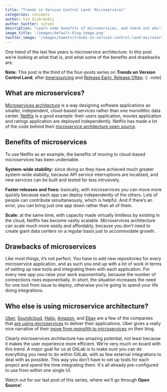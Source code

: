 ```yaml
---
title: "Trends in Version Control Land: Microservices"
categories: concepts
author: Sid Sijbrandij
author_twitter: sytses
description: "Learn some benefits of microservices, and check out who's using it!"
image_title: '/images/default-blog-image.png'
twitter_image: '/images/tweets/trends-in-version-control-land-microservices.png'
---
```


One trend of the last few years is microservice architecture. In this post we’re
looking at what that is, and what some of the benefits and drawbacks are.

**Note:** This post is the third of the four-posts series on **Trends on Version Control Land**, after [Innersourcing][post-1] and [Release Early, Release Often][post-2].
{: .note}

<!-- more -->

## What are microservices?

[Microservices architecture][micro-arch] is a way designing software applications as smaller, independent,
cloud-based services rather than one monolithic data center. [Netflix][netflix-micro] is a good example: their
users application, movies application and ratings application are deployed independently.
Netflix has made a lot of the code behind their [microservice architecture open source][netflix-oss].

## Benefits of microservices

To use Netflix as an example, the benefits of moving to cloud-based microservices has been undeniable.

**System-wide stability:** since doing so they have achieved much greater system-wide stability,
because API service interruptions are localized, and new services can be built and tested far less intrusively.

**Faster releases and fixes:** basically, with microservices you can move more quickly because each app can
deploy independently of the others. Lots of people can contribute simultaneously, which is helpful.
And if there’s an error, you can bring just one app down rather than all of them.

**Scale:** at the same time, with capacity made virtually limitless by existing in the cloud, Netflix has
become vastly scalable. Microservices architecture can scale much more easily and affordably, because
you don’t need to create giant data centers on a regular basis just to accommodate growth.

## Drawbacks of microservices

Like most things, it’s not perfect. You have to add new repositories for every microservice application,
and as such you end up with a lot of work in terms of setting up new tools and integrating them with each
application. For every new app you raise your work exponentially, because the number of connections rises
exponentially. In short, the situation
increases the need for one tool from issue to deploy, otherwise you’re going to spend your life doing integrations.

## Who else is using microservice architecture?

[Uber][uber-eng], [Soundcloud][soundcloud-micro], [Hailo][hailo-micro], [Amazon][amazon-micro], and [Ebay][ebay-micro]
are a few of the companies that [are using microservices][companies-micro] to deliver their applications. Uber gives
a really nice narrative of their [move from monolith to microservices][uber-blog] on their blog.

Clearly microservices architecture has amazing potential, not least because it makes the user experience more efficient.
We’re very much on board with this trend. A major goal for us at GitLab is to make sure you
can do everything you need to do within GitLab, with as few external integrations to deal
with as possible. This way you don’t have to set up tools for each project and spend the time
integrating them. It's all already pre-configured to use from within one single UI.

Watch out for our last post of this series, where we'll go through **Open Source**!

<!-- identifiers -->

[post-1]: https://about.gitlab.com/2016/07/07/trends-version-control-innersourcing/
[post-2]: https://about.gitlab.com/2016/07/21/release-early-release-often/

[amazon-micro]: http://thenewstack.io/led-amazon-microservices-architecture/
[companies-micro]: http://microservices.io/articles/whoisusingmicroservices.html
[ebay-micro]: http://highscalability.com/blog/2015/12/1/deep-lessons-from-google-and-ebay-on-building-ecosystems-of.html
[hailo-micro]: https://sudo.hailoapp.com/services/2015/03/09/journey-into-a-microservice-world-part-2/
[micro-arch]: http://martinfowler.com/articles/microservices.html#MicroservicesAndSoa
[netflix-micro]: http://techblog.netflix.com/2015/02/a-microscope-on-microservices.html
[netflix-oss]: https://netflix.github.io/
[soundcloud-micro]: https://developers.soundcloud.com/blog/building-products-at-soundcloud-part-1-dealing-with-the-monolith
[uber-blog]: https://eng.uber.com/building-tincup/
[uber-eng]: https://eng.uber.com/soa/
